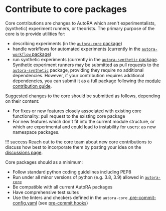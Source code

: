 # Contribute to core packages

Core contributions are changes to AutoRA which aren't experimentalists, (synthetic) experiment runners, or theorists. 
The primary purpose of the core is to provide utilities for:

- describing experiments (in the [`autora-core` package](https://github.com/autoresearch/autora-core))
- handle workflows for automated experiments
  (currently in the [`autora-workflow` package](https://github.com/autoresearch/autora-workflow))
- run synthetic experiments (currently in the [`autora-synthetic` package](https://github.com/autoresearch/autora-synthetic). Synthetic experiment runners may be submitted as pull requests to the 
    [`autora-synthetic`](https://github.com/AutoResearch/autora-synthetic/blob/main/CONTRIBUTING.md) package, providing they 
    require no additional dependencies. However, if your contribution requires additional dependencies, you can submit it as a full package following 
    the [module contribution guide](modules/index.md).

Suggested changes to the core should be submitted as follows, depending on their content:

- For fixes or new features closely associated with existing core functionality: pull request to the existing 
  core package
- For new features which don't fit into the current module structure, or which are experimental and could lead to 
  instability for users: as new namespace packages.

!!! success
    Reach out to the core team about new core contributions to discuss how best to incorporate them by posting your 
    idea on the [discussions page](https://github.com/orgs/AutoResearch/discussions/categories/ideas).

Core packages should as a minimum:

- Follow standard python coding guidelines including PEP8
- Run under all minor versions of python (e.g. 3.8, 3.9) allowed in 
  [`autora-core`](https://github.com/autoresearch/autora-core)
- Be compatible with all current AutoRA packages
- Have comprehensive test suites
- Use the linters and checkers defined in the `autora-core` 
  [.pre-commit-config.yaml](https://github.com/AutoResearch/autora-core/blob/main/.pre-commit-config.yaml) (see [pre-commit hooks](pre-commit-hooks.md))
